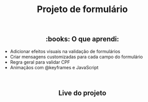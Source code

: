 <h1 align="center">Projeto de formulário</h1>
<br>
<div>
  <h2 align="center">:books: O que aprendi:</h2>
  <ul>
    <li>Adicionar efeitos visuais na validação de formulários</li>
    <li>Criar mensagens customizadas para cada campo do formulário</li>
    <li>Regra geral para validar CPF</li>
    <li>Animaçãos com @keyframes e JavaScript</li>
  </ul>
</div>
<br>
<div align="center">
  <h2>Live do projeto</h2
  <img src="./assets/video/live.gif">
 </div>

